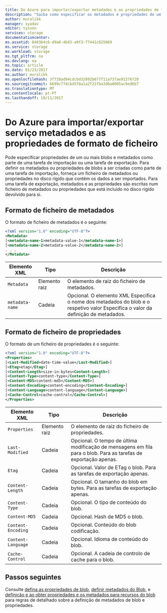 ```yaml
---
title: Do Azure para importar/exportar metadados e as propriedades de formato de ficheiro de | Microsoft Docs
description: "Saiba como especificar os metadados e propriedades de um ou mais blobs que fazem parte de uma importação ou exportação tarefa."
author: muralikk
manager: syadav
editor: tysonn
services: storage
documentationcenter: 
ms.assetid: 840364c6-d9a8-4b43-a9f3-f7441c625069
ms.service: storage
ms.workload: storage
ms.tgt_pltfrm: na
ms.devlang: na
ms.topic: article
ms.date: 01/23/2017
ms.author: muralikk
ms.openlocfilehash: 3f728ad94cdcbd32092b677f11a737ae91376720
ms.sourcegitcommit: 6699c77dcbd5f8a1a2f21fba3d0a0005ac9ed6b7
ms.translationtype: MT
ms.contentlocale: pt-PT
ms.lasthandoff: 10/11/2017
---
```

# <a name="azure-importexport-service-metadata-and-properties-file-format"></a>Do Azure para importar/exportar serviço metadados e as propriedades de formato de ficheiro
Pode especificar propriedades de um ou mais blobs e metadados como parte de uma tarefa de importação ou uma tarefa de exportação. Para definir os metadados ou propriedades de blobs a ser criadas como parte de uma tarefa de importação, forneça um ficheiro de metadados ou propriedades no disco rígido que contém os dados a ser importados. Para uma tarefa de exportação, metadados e as propriedades são escritas num ficheiro de metadados ou propriedades que está incluído no disco rígido devolvido para si.  
  
## <a name="metadata-file-format"></a>Formato de ficheiro de metadados  
O formato de ficheiro de metadados é o seguinte:  
  
```xml
<?xml version="1.0" encoding="UTF-8"?>  
<Metadata>  
[<metadata-name-1>metadata-value-1</metadata-name-1>]  
[<metadata-name-2>metadata-value-2</metadata-name-2>]  
. . .  
</Metadata>  
```
  
|Elemento XML|Tipo|Descrição|  
|-----------------|----------|-----------------|  
|`Metadata`|Elemento raiz|O elemento de raiz do ficheiro de metadados.|  
|`metadata-name`|Cadeia|Opcional. O elemento XML Especifica o nome dos metadados do blob e o respetivo valor Especifica o valor da definição de metadados.|  
  
## <a name="properties-file-format"></a>Formato de ficheiro de propriedades  
O formato de um ficheiro de propriedades é o seguinte:  
  
```xml
<?xml version="1.0" encoding="UTF-8"?>  
<Properties>  
[<Last-Modified>date-time-value</Last-Modified>]  
[<Etag>etag</Etag>]  
[<Content-Length>size-in-bytes<Content-Length>]  
[<Content-Type>content-type</Content-Type>]  
[<Content-MD5>content-md5</Content-MD5>]  
[<Content-Encoding>content-encoding</Content-Encoding>]  
[<Content-Language>content-language</Content-Language>]  
[<Cache-Control>cache-control</Cache-Control>]  
</Properties>  
```
  
|Elemento XML|Tipo|Descrição|  
|-----------------|----------|-----------------|  
|`Properties`|Elemento raiz|O elemento de raiz do ficheiro de propriedades.|  
|`Last-Modified`|Cadeia|Opcional. O tempo de última modificação de mensagens em fila para o blob. Para as tarefas de exportação apenas.|  
|`Etag`|Cadeia|Opcional. Valor de ETag o blob. Para as tarefas de exportação apenas.|  
|`Content-Length`|Cadeia|Opcional. O tamanho do blob em bytes. Para as tarefas de exportação apenas.|  
|`Content-Type`|Cadeia|Opcional. O tipo de conteúdo do blob.|  
|`Content-MD5`|Cadeia|Opcional. Hash de MD5 o blob.|  
|`Content-Encoding`|Cadeia|Opcional. Conteúdo do blob codificação.|  
|`Content-Language`|Cadeia|Opcional. Idioma de conteúdo do blob.|  
|`Cache-Control`|Cadeia|Opcional. A cadeia de controlo de cache para o blob.|  

## <a name="next-steps"></a>Passos seguintes

Consulte [defina as propriedades de blob](/rest/api/storageservices/set-blob-properties), [definir metadados do Blob](/rest/api/storageservices/set-blob-metadata), e [definição e ao obter propriedades e os metadados para recursos do blob](/rest/api/storageservices/setting-and-retrieving-properties-and-metadata-for-blob-resources) para regras de detalhado sobre a definição de metadados de blob e propriedades.
